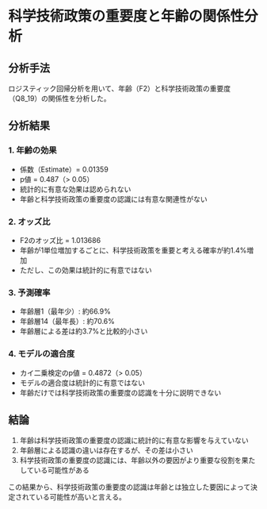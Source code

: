 # 科学技術政策の重要度と年齢の関係性分析

## 分析手法

ロジスティック回帰分析を用いて、年齢（F2）と科学技術政策の重要度（Q8_19）の関係性を分析した。

## 分析結果

### 1. 年齢の効果

- 係数（Estimate）= 0.01359
- p値 = 0.487（> 0.05）
- 統計的に有意な効果は認められない
- 年齢と科学技術政策の重要度の認識には有意な関連性がない

### 2. オッズ比

- F2のオッズ比 = 1.013686
- 年齢が1単位増加するごとに、科学技術政策を重要と考える確率が約1.4%増加
- ただし、この効果は統計的に有意ではない

### 3. 予測確率

- 年齢層1（最年少）: 約66.9%
- 年齢層14（最年長）: 約70.6%
- 年齢層による差は約3.7%と比較的小さい

### 4. モデルの適合度

- カイ二乗検定のp値 = 0.4872（> 0.05）
- モデルの適合度は統計的に有意ではない
- 年齢だけでは科学技術政策の重要度の認識を十分に説明できない

## 結論

1. 年齢は科学技術政策の重要度の認識に統計的に有意な影響を与えていない
2. 年齢層による認識の違いは存在するが、その差は小さい
3. 科学技術政策の重要度の認識には、年齢以外の要因がより重要な役割を果たしている可能性がある

この結果から、科学技術政策の重要度の認識は年齢とは独立した要因によって決定されている可能性が高いと言える。
